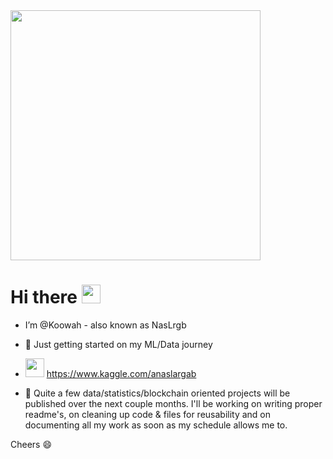 <img src="https://github.com/abhisheknaiidu/abhisheknaiidu/raw/master/code.gif?raw=true" width="400px"> 

# Hi there <img src="https://camo.githubusercontent.com/e8e7b06ecf583bc040eb60e44eb5b8e0ecc5421320a92929ce21522dbc34c891/68747470733a2f2f6d656469612e67697068792e636f6d2f6d656469612f6876524a434c467a6361737252346961377a2f67697068792e676966" width="30px">
- I’m @Koowah - also known as NasLrgb



-  📕 Just getting started on my ML/Data journey 

- <img src="https://cdn4.iconfinder.com/data/icons/logos-and-brands/512/189_Kaggle_logo_logos-512.png" width="30px"> https://www.kaggle.com/anaslargab

- 🌱 Quite a few data/statistics/blockchain oriented projects will be published over the next couple months.
  I'll be working on writing proper readme's, on cleaning up code & files for reusability and on documenting all my work as soon as my schedule allows me to.

Cheers 😄
<!---
Koowah/Koowah is a ✨ special ✨ repository because its `README.md` (this file) appears on your GitHub profile.
You can click the Preview link to take a look at your changes.
--->
